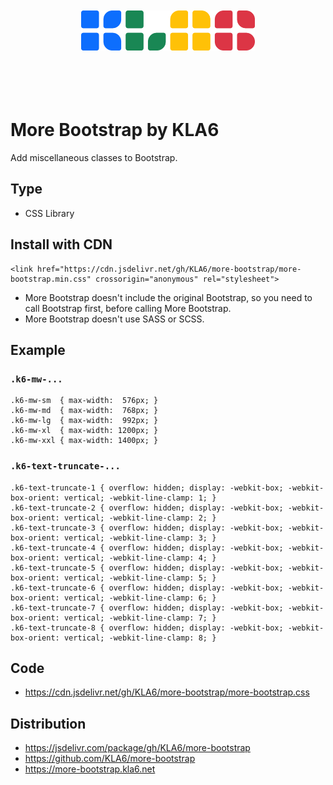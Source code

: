 <p align="center"><br><br><br><br>
<img src="https://raw.githubusercontent.com/KLA6/more-bootstrap/main/index_logo.svg" height="64">
<br><br><br><br><br></p>

# More Bootstrap by KLA6
Add miscellaneous classes to Bootstrap.

## Type
- CSS Library

## Install with CDN
```
<link href="https://cdn.jsdelivr.net/gh/KLA6/more-bootstrap/more-bootstrap.min.css" crossorigin="anonymous" rel="stylesheet">
```
- More Bootstrap doesn't include the original Bootstrap, so you need to call Bootstrap first, before calling More Bootstrap.
- More Bootstrap doesn't use SASS or SCSS.

## Example

### `.k6-mw-...`
```
.k6-mw-sm  { max-width:  576px; }
.k6-mw-md  { max-width:  768px; }
.k6-mw-lg  { max-width:  992px; }
.k6-mw-xl  { max-width: 1200px; }
.k6-mw-xxl { max-width: 1400px; }
```
### `.k6-text-truncate-...`
```
.k6-text-truncate-1 { overflow: hidden; display: -webkit-box; -webkit-box-orient: vertical; -webkit-line-clamp: 1; }
.k6-text-truncate-2 { overflow: hidden; display: -webkit-box; -webkit-box-orient: vertical; -webkit-line-clamp: 2; }
.k6-text-truncate-3 { overflow: hidden; display: -webkit-box; -webkit-box-orient: vertical; -webkit-line-clamp: 3; }
.k6-text-truncate-4 { overflow: hidden; display: -webkit-box; -webkit-box-orient: vertical; -webkit-line-clamp: 4; }
.k6-text-truncate-5 { overflow: hidden; display: -webkit-box; -webkit-box-orient: vertical; -webkit-line-clamp: 5; }
.k6-text-truncate-6 { overflow: hidden; display: -webkit-box; -webkit-box-orient: vertical; -webkit-line-clamp: 6; }
.k6-text-truncate-7 { overflow: hidden; display: -webkit-box; -webkit-box-orient: vertical; -webkit-line-clamp: 7; }
.k6-text-truncate-8 { overflow: hidden; display: -webkit-box; -webkit-box-orient: vertical; -webkit-line-clamp: 8; }
```

## Code
- https://cdn.jsdelivr.net/gh/KLA6/more-bootstrap/more-bootstrap.css

## Distribution
- https://jsdelivr.com/package/gh/KLA6/more-bootstrap
- https://github.com/KLA6/more-bootstrap
- https://more-bootstrap.kla6.net
